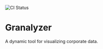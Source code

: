 ![CI Status](https://github.com/weichwarenprojekt/granalyzer/actions/workflows/ci.yml/badge.svg)

# Granalyzer
A dynamic tool for visualizing corporate data.
